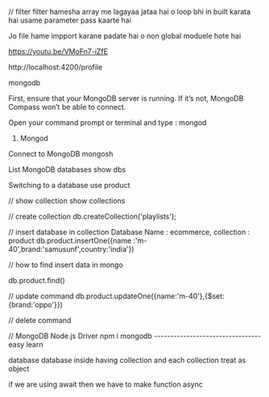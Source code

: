// filter 
filter hamesha array me lagayaa jataa hai o loop bhi in built karata hai usame parameter pass kaarte hai 

Jo file hame impport karane padate hai o non global moduele hote hai

https://youtu.be/VMoFn7-iZfE

http://localhost:4200/profile



mongodb

First, ensure that your MongoDB server is running. If it’s not, MongoDB Compass won’t be able to connect.

Open your command prompt or terminal and type  : mongod

1) Mongod

 Connect to MongoDB 
 mongosh
 
 List MongoDB databases
 show dbs
 
Switching to a database
use product

// show collection
show collections

// create collection
db.createCollection('playlists');

// insert database in collection 
Database Name : ecommerce, collection : product
db.product.insertOne({name :'m-40',brand:'samusunf',country:'india'})

// how to find insert data in mongo

db.product.find()

// update command 
db.product.updateOne({name:'m-40'},{$set:{brand:'oppo'}})

// delete command

// MongoDB Node.js Driver
npm i mongodb
---------------------------------easy learn

database 
database inside having collection and each collection treat as object 


if we are using await then we have to make function async